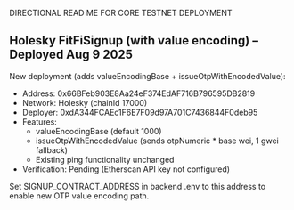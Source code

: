 DIRECTIONAL READ ME FOR CORE TESTNET DEPLOYMENT

## Holesky FitFiSignup (with value encoding) – Deployed Aug 9 2025

New deployment (adds valueEncodingBase + issueOtpWithEncodedValue):

- Address: 0x66BFeb903E8Aa24eF374EdAF716B796595DB2819
- Network: Holesky (chainId 17000)
- Deployer: 0xdA344FCAEc1F6E7F09d97A701C7436844F0deb95
- Features:
  - valueEncodingBase (default 1000)
  - issueOtpWithEncodedValue (sends otpNumeric \* base wei, 1 gwei fallback)
  - Existing ping functionality unchanged
- Verification: Pending (Etherscan API key not configured)

Set SIGNUP_CONTRACT_ADDRESS in backend .env to this address to enable new OTP value encoding path.
